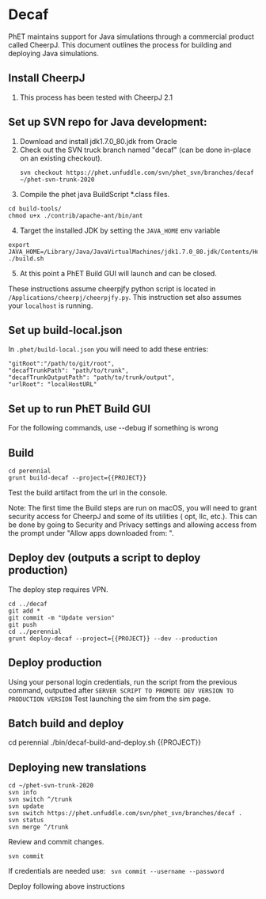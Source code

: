 # Decaf

PhET maintains support for Java simulations through a commercial product called CheerpJ. This document outlines the
process for building and deploying Java simulations.

## Install CheerpJ

1. This process has been tested with CheerpJ 2.1

## Set up SVN repo for Java development:

1. Download and install jdk1.7.0_80.jdk from Oracle
2. Check out the SVN truck branch named "decaf" (can be done in-place on an existing checkout).
    ```
    svn checkout https://phet.unfuddle.com/svn/phet_svn/branches/decaf ~/phet-svn-trunk-2020
    ```
3. Compile the phet java BuildScript *.class files.

```
cd build-tools/
chmod u+x ./contrib/apache-ant/bin/ant
```

4. Target the installed JDK by setting the `JAVA_HOME` env variable

```
export JAVA_HOME=/Library/Java/JavaVirtualMachines/jdk1.7.0_80.jdk/Contents/Home/
./build.sh
```

5. At this point a PhET Build GUI will launch and can be closed.

These instructions assume cheerpjfy python script is located in `/Applications/cheerpj/cheerpjfy.py`. This instruction
set also assumes your `localhost` is running.

## Set up build-local.json

In `.phet/build-local.json` you will need to add these entries:

```
"gitRoot":"/path/to/git/root",
"decafTrunkPath": "path/to/trunk",
"decafTrunkOutputPath": "path/to/trunk/output",
"urlRoot": "localHostURL"
```

## Set up to run PhET Build GUI

For the following commands, use --debug if something is wrong

## Build

```
cd perennial
grunt build-decaf --project={{PROJECT}}
```

Test the build artifact from the url in the console.

Note: The first time the Build steps are run on macOS, you will need to grant security access for CheerpJ and some of
its utilities ( opt, llc, etc.). This can be done by going to Security and Privacy settings and allowing access from the
prompt under "Allow apps downloaded from: ".

## Deploy dev (outputs a script to deploy production)

The deploy step requires VPN.

```
cd ../decaf
git add *
git commit -m "Update version"
git push
cd ../perennial
grunt deploy-decaf --project={{PROJECT}} --dev --production
```

## Deploy production

Using your personal login credentials, run the script from the previous command, outputted
after `SERVER SCRIPT TO PROMOTE DEV VERSION TO PRODUCTION VERSION`
Test launching the sim from the sim page.

## Batch build and deploy

cd perennial ./bin/decaf-build-and-deploy.sh {{PROJECT}}

## Deploying new translations

```
cd ~/phet-svn-trunk-2020
svn info
svn switch ^/trunk
svn update
svn switch https://phet.unfuddle.com/svn/phet_svn/branches/decaf .
svn status
svn merge ^/trunk
```

Review and commit changes.

```
svn commit
```

If credentials are needed use: ``` svn commit --username --password```

Deploy following above instructions
